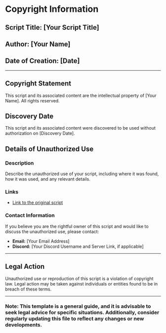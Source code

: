 # Copyright Information

## Script Title: [Your Script Title]

## Author: [Your Name]

## Date of Creation: [Date]

---

## Copyright Statement

This script and its associated content are the intellectual property of [Your Name]. All rights reserved.

## Discovery Date

This script and its associated content were discovered to be used without authorization on [Discovery Date].

## Details of Unauthorized Use

### Description
Describe the unauthorized use of your script, including where it was found, how it was used, and any relevant details.

### Links
- [Link to the original script](https://www.yourscriptlink.com)

### Contact Information

If you believe you are the rightful owner of this script and would like to discuss the unauthorized use, please contact:

- **Email:** [Your Email Address]
- **Discord:** [Your Discord Username and Server Link, if applicable]

---

## Legal Action

Unauthorized use or reproduction of this script is a violation of copyright law. Legal action may be taken against individuals or entities found to be in breach of these terms.

---

### Note: This template is a general guide, and it is advisable to seek legal advice for specific situations. Additionally, consider regularly updating this file to reflect any changes or new developments.
